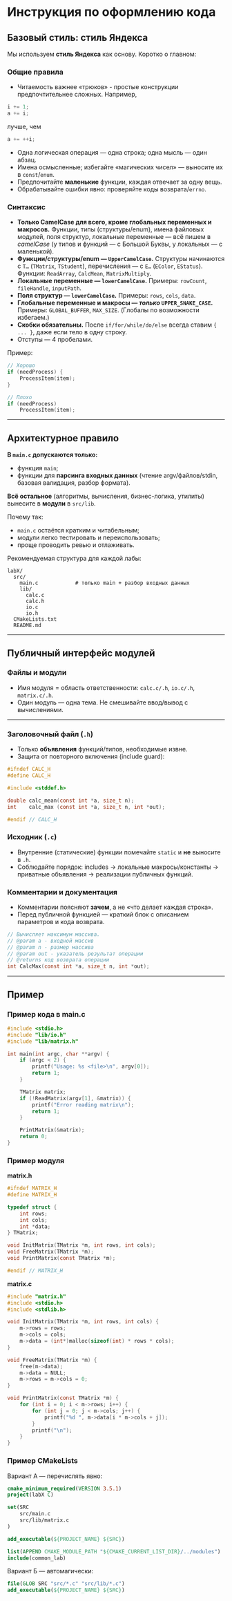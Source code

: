 # Инструкция по оформлению кода

## Базовый стиль: стиль Яндекса

Мы используем **стиль Яндекса** как основу. Коротко о главном:

### Общие правила
* Читаемость важнее «трюков» - простые конструкции предпочтительнее сложных. Например, 
```c
i += 1;
a += i;
```
 лучше, чем
```c
a += ++i;
```
* Одна логическая операция — одна строка; одна мысль — один абзац.
* Имена осмысленные; избегайте «магических чисел» — выносите их в `const`/`enum`.
* Предпочитайте **маленькие** функции, каждая отвечает за одну вещь.
* Обрабатывайте ошибки явно: проверяйте коды возврата/`errno`.

### Синтаксис

* **Только CamelCase для всего, кроме глобальных переменных и макросов.**
  Функции, типы (структуры/enum), имена файловых модулей, поля структур, локальные переменные — всё пишем в *camelCase* (у типов и функций — с Большой Буквы, у локальных — с маленькой).
* **Функции/структуры/enum — `UpperCamelCase`.**
  Структуры начинаются с `T…` (`TMatrix`, `TStudent`), перечисления — с `E…` (`EColor`, `EStatus`). Функции: `ReadArray`, `CalcMean`, `MatrixMultiply`.
* **Локальные переменные — `lowerCamelCase`.**
  Примеры: `rowCount`, `fileHandle`, `inputPath`.
* **Поля структур — `lowerCamelCase`.**
  Примеры: `rows`, `cols`, `data`.
* **Глобальные переменные и макросы — *только* `UPPER_SNAKE_CASE`.**
  Примеры: `GLOBAL_BUFFER`, `MAX_SIZE`. (Глобалы по возможности избегаем.)
* **Скобки обязательны.**
  После `if/for/while/do/else` всегда ставим `{ ... }`, даже если тело в одну строку.
* Отступы — 4 пробелами.

Пример:

```c
// Хорошо
if (needProcess) {
    ProcessItem(item);
}

// Плохо
if (needProcess)
    ProcessItem(item);
```

---

## Архитектурное правило

**В `main.c` допускаются только:**

* функция `main`;
* функции для **парсинга входных данных** (чтение argv/файлов/stdin, базовая валидация, разбор формата).

**Всё остальное** (алгоритмы, вычисления, бизнес-логика, утилиты) вынесите в **модули** в `src/lib`.

Почему так:

* `main.c` остаётся кратким и читабельным;
* модули легко тестировать и переиспользовать;
* проще проводить ревью и отлаживать.

Рекомендуемая структура для каждой лабы:

```
labX/
  src/
    main.c            # только main + разбор входных данных
    lib/
      calc.c
      calc.h
      io.c
      io.h
  CMakeLists.txt
  README.md
```

---


## Публичный интерфейс модулей
### Файлы и модули

* Имя модуля = область ответственности: `calc.c/.h`, `io.c/.h`, `matrix.c/.h`.
* Один модуль — одна тема. Не смешивайте ввод/вывод с вычислениями.

---

### Заголовочный файл (`.h`)

* Только **объявления** функций/типов, необходимые извне.
* Защита от повторного включения (include guard):

```c
#ifndef CALC_H
#define CALC_H

#include <stddef.h>

double calc_mean(const int *a, size_t n);
int    calc_max (const int *a, size_t n, int *out);

#endif // CALC_H
```

### Исходник (`.c`)

* Внутренние (статические) функции помечайте `static` и **не** выносите в `.h`.
* Соблюдайте порядок: includes → локальные макросы/константы → приватные объявления → реализации публичных функций.

### Комментарии и документация

* Комментарии поясняют **зачем**, а не «что делает каждая строка».
* Перед публичной функцией — краткий блок с описанием параметров и кода возврата.

```c
// Вычисляет максимум массива.
// @param a - входной массив
// @param n - размер массива
// @param out - указатель результат операции
// @returns код возврата операции
int CalcMax(const int *a, size_t n, int *out);
```

---

## Пример
### Пример кода в main.c

```c
#include <stdio.h>
#include "lib/io.h"
#include "lib/matrix.h"

int main(int argc, char **argv) {
    if (argc < 2) {
        printf("Usage: %s <file>\n", argv[0]);
        return 1;
    }

    TMatrix matrix;
    if (!ReadMatrix(argv[1], &matrix)) {
        printf("Error reading matrix\n");
        return 1;
    }

    PrintMatrix(&matrix);
    return 0;
}
```

### Пример модуля

**matrix.h**

```c
#ifndef MATRIX_H
#define MATRIX_H

typedef struct {
    int rows;
    int cols;
    int *data;
} TMatrix;

void InitMatrix(TMatrix *m, int rows, int cols);
void FreeMatrix(TMatrix *m);
void PrintMatrix(const TMatrix *m);

#endif // MATRIX_H
```

**matrix.c**

```c
#include "matrix.h"
#include <stdio.h>
#include <stdlib.h>

void InitMatrix(TMatrix *m, int rows, int cols) {
    m->rows = rows;
    m->cols = cols;
    m->data = (int*)malloc(sizeof(int) * rows * cols);
}

void FreeMatrix(TMatrix *m) {
    free(m->data);
    m->data = NULL;
    m->rows = m->cols = 0;
}

void PrintMatrix(const TMatrix *m) {
    for (int i = 0; i < m->rows; i++) {
        for (int j = 0; j < m->cols; j++) {
            printf("%d ", m->data[i * m->cols + j]);
        }
        printf("\n");
    }
}
```

### Пример CMakeLists

Вариант А — перечислять явно:

```cmake
cmake_minimum_required(VERSION 3.5.1)
project(labX C)

set(SRC
    src/main.c
    src/lib/matrix.c
)

add_executable(${PROJECT_NAME} ${SRC})

list(APPEND CMAKE_MODULE_PATH "${CMAKE_CURRENT_LIST_DIR}/../modules")
include(common_lab)
```

Вариант Б — автомагически:

```cmake
file(GLOB SRC "src/*.c" "src/lib/*.c")
add_executable(${PROJECT_NAME} ${SRC})
```

